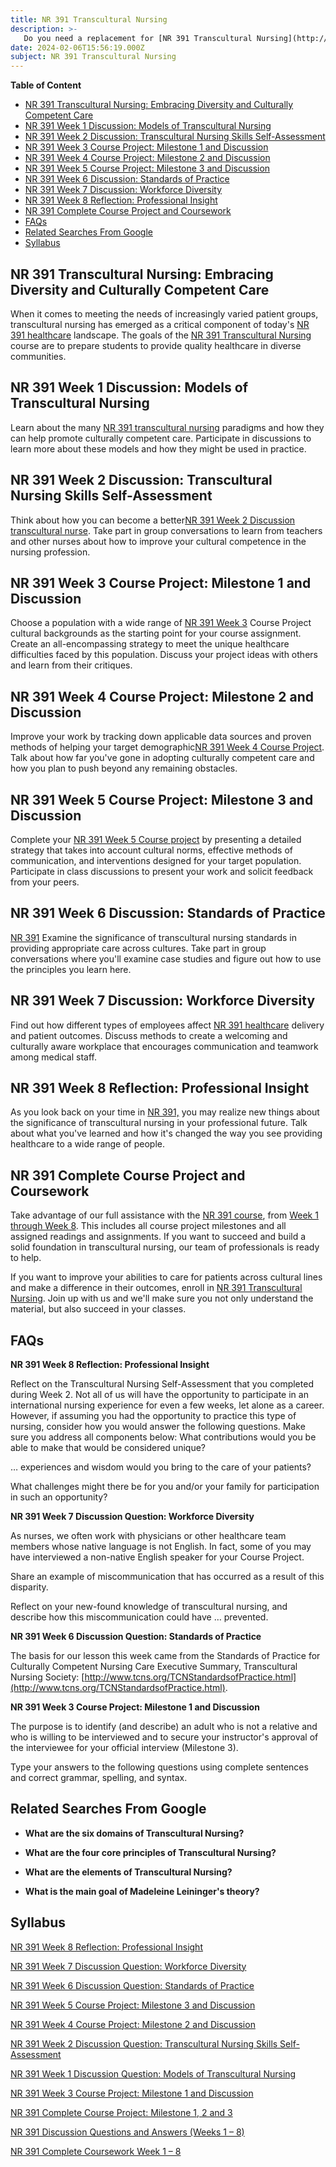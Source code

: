 ```yaml
---
title: NR 391 Transcultural Nursing
description: >-
   Do you need a replacement for [NR 391 Transcultural Nursing](http://www.nursingschooltutors.com/)? Yes, you can count on us! Help with all aspects of the [NR 391](http://www.nursingschooltutors.com/) course is available from our qualified staff. We've got you covered no matter what aspect of your coursework you need assistance with. Put your feet up and let us take care of your [NR 391 Transcultural Nursing](http://www.nursingschooltutors.com/) course. Get in touch with us right now to schedule your free consultation.
date: 2024-02-06T15:56:19.000Z
subject: NR 391 Transcultural Nursing
---
```


**Table of Content**

- [NR 391 Transcultural Nursing: Embracing Diversity and Culturally Competent Care](#nr-391-transcultural-nursing-embracing-diversity-and-culturally-competent-care)
- [NR 391 Week 1 Discussion: Models of Transcultural Nursing](#nr-391-week-1-discussion-models-of-transcultural-nursing)
- [NR 391 Week 2 Discussion: Transcultural Nursing Skills Self-Assessment](#nr-391-week-2-discussion-transcultural-nursing-skills-self-assessment)
- [NR 391 Week 3 Course Project: Milestone 1 and Discussion](#nr-391-week-3-course-project-milestone-1-and-discussion)
- [NR 391 Week 4 Course Project: Milestone 2 and Discussion](#nr-391-week-4-course-project-milestone-2-and-discussion)
- [NR 391 Week 5 Course Project: Milestone 3 and Discussion](#nr-391-week-5-course-project-milestone-3-and-discussion)
- [NR 391 Week 6 Discussion: Standards of Practice](#nr-391-week-6-discussion-standards-of-practice)
- [NR 391 Week 7 Discussion: Workforce Diversity](#nr-391-week-7-discussion-workforce-diversity)
- [NR 391 Week 8 Reflection: Professional Insight](#nr-391-week-8-reflection-professional-insight)
- [NR 391 Complete Course Project and Coursework](#nr-391-complete-course-project-and-coursework)
- [FAQs](#faqs)
- [Related Searches From Google](#related-searches-from-google)
- [Syllabus](#syllabus)




## NR 391 Transcultural Nursing: Embracing Diversity and Culturally Competent Care

When it comes to meeting the needs of increasingly varied patient groups, transcultural nursing has emerged as a critical component of today's [NR 391 healthcare](http://www.nursingschooltutors.com/) landscape. The goals of the [NR 391 Transcultural Nursing](http://www.nursingschooltutors.com/) course are to prepare students to provide quality healthcare in diverse communities.

## NR 391 Week 1 Discussion: Models of Transcultural Nursing

Learn about the many [NR 391 transcultural nursing](http://www.nursingschooltutors.com/) paradigms and how they can help promote culturally competent care. Participate in discussions to learn more about these models and how they might be used in practice.

## NR 391 Week 2 Discussion: Transcultural Nursing Skills Self-Assessment

Think about how you can become a better[NR 391 Week 2 Discussion transcultural nurse](http://www.nursingschooltutors.com/). Take part in group conversations to learn from teachers and other nurses about how to improve your cultural competence in the nursing profession.

## NR 391 Week 3 Course Project: Milestone 1 and Discussion

Choose a population with a wide range of [NR 391 Week 3](http://www.nursingschooltutors.com/) Course Project cultural backgrounds as the starting point for your course assignment. Create an all-encompassing strategy to meet the unique healthcare difficulties faced by this population. Discuss your project ideas with others and learn from their critiques.

## NR 391 Week 4 Course Project: Milestone 2 and Discussion

Improve your work by tracking down applicable data sources and proven methods of helping your target demographic[NR 391 Week 4 Course Project](http://www.nursingschooltutors.com/). Talk about how far you've gone in adopting culturally competent care and how you plan to push beyond any remaining obstacles.

## NR 391 Week 5 Course Project: Milestone 3 and Discussion

Complete your [NR 391 Week 5 Course project](http://www.nursingschooltutors.com/) by presenting a detailed strategy that takes into account cultural norms, effective methods of communication, and interventions designed for your target population. Participate in class discussions to present your work and solicit feedback from your peers.

## NR 391 Week 6 Discussion: Standards of Practice

[NR 391](http://www.nursingschooltutors.com/) Examine the significance of transcultural nursing standards in providing appropriate care across cultures. Take part in group conversations where you'll examine case studies and figure out how to use the principles you learn here.

## NR 391 Week 7 Discussion: Workforce Diversity

Find out how different types of employees affect [NR 391 healthcare](http://www.nursingschooltutors.com/) delivery and patient outcomes. Discuss methods to create a welcoming and culturally aware workplace that encourages communication and teamwork among medical staff.

## NR 391 Week 8 Reflection: Professional Insight

As you look back on your time in [NR 391,](http://www.nursingschooltutors.com/) you may realize new things about the significance of transcultural nursing in your professional future. Talk about what you've learned and how it's changed the way you see providing healthcare to a wide range of people.

## NR 391 Complete Course Project and Coursework

Take advantage of our full assistance with the [NR 391 course](http://www.nursingschooltutors.com/), from [Week 1 through Week 8](http://www.nursingschooltutors.com/). This includes all course project milestones and all assigned readings and assignments. If you want to succeed and build a solid foundation in transcultural nursing, our team of professionals is ready to help.

If you want to improve your abilities to care for patients across cultural lines and make a difference in their outcomes, enroll in [NR 391 Transcultural Nursing](http://www.nursingschooltutors.com/). Join up with us and we'll make sure you not only understand the material, but also succeed in your classes.

## FAQs



**NR 391 Week 8 Reflection: Professional Insight**

Reflect on the Transcultural Nursing Self-Assessment that you completed during Week 2. Not all of us will have the opportunity to participate in an international nursing experience for even a few weeks, let alone as a career. However, if assuming you had the opportunity to practice this type of nursing, consider how you would answer the following questions. Make sure you address all components below: What contributions would you be able to make that would be considered unique?

… experiences and wisdom would you bring to the care of your patients?

What challenges might there be for you and/or your family for participation in such an opportunity?



**NR 391 Week 7 Discussion Question: Workforce Diversity**

As nurses, we often work with physicians or other healthcare team members whose native language is not English. In fact, some of you may have interviewed a non-native English speaker for your Course Project.

Share an example of miscommunication that has occurred as a result of this disparity.

Reflect on your new-found knowledge of transcultural nursing, and describe how this miscommunication could have … prevented.



**NR 391 Week 6 Discussion Question: Standards of Practice**

The basis for our lesson this week came from the Standards of Practice for Culturally Competent Nursing Care Executive Summary, Transcultural Nursing Society: [http://www.tcns.org/TCNStandardsofPractice.html](http://www.tcns.org/TCNStandardsofPractice.html).



**NR 391 Week 3 Course Project: Milestone 1 and Discussion**

The purpose is to identify (and describe) an adult who is not a relative and who is willing to be interviewed and to secure your instructor's approval of the interviewee for your official interview (Milestone 3).

Type your answers to the following questions using complete sentences and correct grammar, spelling, and syntax.

## Related Searches From Google

- **What are the six domains of Transcultural Nursing?**

- **What are the four core principles of Transcultural Nursing?**

- **What are the elements of Transcultural Nursing?**

- **What is the main goal of Madeleine Leininger's theory?**

## Syllabus

[NR 391 Week 8 Reflection: Professional Insight](https://www.academicguider.com/devry/nr-391-week-8/)

[NR 391 Week 7 Discussion Question: Workforce Diversity](https://www.academicguider.com/devry/nr-391-week-7/)

[NR 391 Week 6 Discussion Question: Standards of Practice](https://www.academicguider.com/devry/nr-391-week-6/)

[NR 391 Week 5 Course Project: Milestone 3 and Discussion](https://www.academicguider.com/devry/nr-391-week-5/)

[NR 391 Week 4 Course Project: Milestone 2 and Discussion](https://www.academicguider.com/devry/nr-391-week-4/)

[NR 391 Week 2 Discussion Question: Transcultural Nursing Skills Self-Assessment](https://www.academicguider.com/devry/nr-391-week-2/)

[NR 391 Week 1 Discussion Question: Models of Transcultural Nursing](https://www.academicguider.com/devry/nr-391-week-1/)

[NR 391 Week 3 Course Project: Milestone 1 and Discussion](https://www.academicguider.com/devry/nr-391-week-3-course-project-discussion/)

[NR 391 Complete Course Project: Milestone 1, 2 and 3](https://www.academicguider.com/devry/nr-391-course-project/)

[NR 391 Discussion Questions and Answers (Weeks 1 – 8)](https://www.academicguider.com/devry/nr-391-discussion-questions/)

[NR 391 Complete Coursework Week 1 – 8](https://www.academicguider.com/devry/nr-391-coursework/)